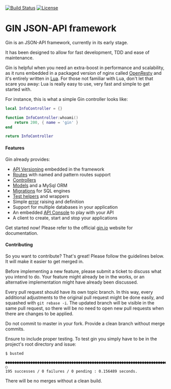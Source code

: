 [![Build Status](https://travis-ci.org/ostinelli/gin.png?branch=master)](https://travis-ci.org/ostinelli/gin)
[![License](http://img.shields.io/badge/License-MIT-red.svg)](LICENSE)

# GIN JSON-API framework

Gin is an JSON-API framework, currently in its early stage.

It has been designed to allow for fast development, TDD and ease of maintenance.

Gin is helpful when you need an extra-boost in performance and scalability, as it runs embedded in a packaged version of nginx
called [OpenResty](http://openresty.org/) and it's entirely written in [Lua](http://www.lua.org/).
For those not familiar with Lua, don't let that scare you away: Lua is really easy to use, very fast and simple to get started with.

For instance, this is what a simple Gin controller looks like:

```lua
local InfoController = {}

function InfoController:whoami()
    return 200, { name = 'gin' }
end

return InfoController
```

#### Features

Gin already provides:

 * [API Versioning](http://gin.io/docs/api_versioning.html) embedded in the framework
 * [Routes](http://gin.io/docs/routes.html) with named and pattern routes support
 * [Controllers](http://gin.io/docs/controllers.html)
 * [Models](http://gin.io/docs/models.html) and a MySql ORM
 * [Migrations](http://gin.io/docs/migrations.html) for SQL engines
 * [Test helpers](http://gin.io/docs/testing.html) and wrappers
 * Simple [error](http://gin.io/docs/errors.html) raising and definition
 * Support for multiple databases in your application
 * An embedded [API Console](http://gin.io/docs/api_console.html) to play with your API
 * A client to create, start and stop your applications

Get started now! Please refer to the official [gin.io](http://gin.io) website for documentation.


#### Contributing
So you want to contribute? That's great!
Please follow the guidelines below. It will make it easier to get merged in.

Before implementing a new feature, please submit a ticket to discuss what you intend to do.
Your feature might already be in the works, or an alternative implementation might have already been discussed.

Every pull request should have its own topic branch.
In this way, every additional adjustments to the original pull request might be done easily, and
squashed with `git rebase -i`. The updated branch will be visible in the same pull request, so
there will be no need to open new pull requests when there are changes to be applied.

Do not commit to master in your fork.
Provide a clean branch without merge commits.

Ensure to include proper testing. To test gin you simply have to be in the project's root directory
and issue:

```
$ busted

●●●●●●●●●●●●●●●●●●●●●●●●●●●●●●●●●●●●●●●●●●●●●●●●●●●●●●●●●●●●●●●●●●●●●●●●●●●●●●●●●●●●●●●●●●●●●●●●●●● ○
195 successes / 0 failures / 0 pending : 0.156489 seconds.
```

There will be no merges without a clean build.
